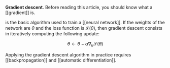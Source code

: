 **Gradient descent**. Before reading this article, you should know what a [[gradient]] is.

is the basic algorithm used to train a [[neural network]]. If the weights of the network are $\theta$ and the loss function is $\mathcal{L}(\theta)$, then gradient descent consists in iteratively computing the following update:

$$
\theta \leftarrow \theta - \alpha \nabla_\theta \mathcal{L}(\theta)
$$

Applying the gradient descent algorithm in practice requires [[backpropagation]] and [[automatic differentiation]].